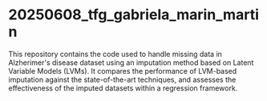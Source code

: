 # 20250608_tfg_gabriela_marin_martin
This repository contains the code used to handle missing data in Alzherimer's disease dataset using an imputation method based on Latent Variable Models (LVMs). It compares the performance of LVM-based imputation against the state-of-the-art techniques, and assesses the effectiveness of the imputed datasets within a regression framework.
